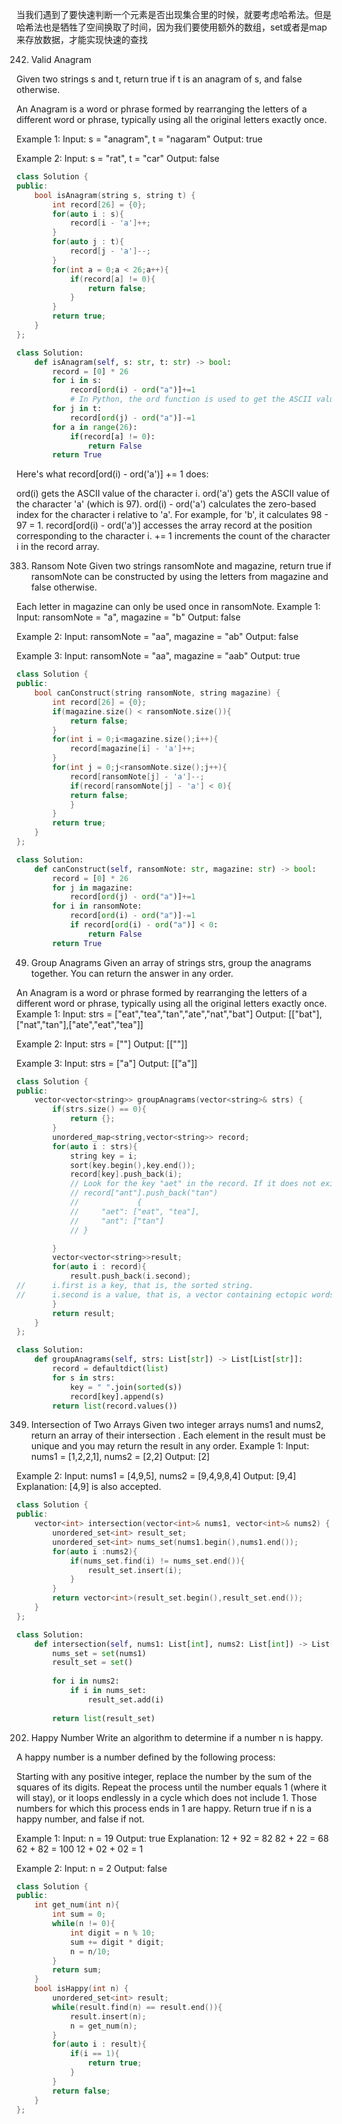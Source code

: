 当我们遇到了要快速判断一个元素是否出现集合里的时候，就要考虑哈希法。但是哈希法也是牺牲了空间换取了时间，因为我们要使用额外的数组，set或者是map来存放数据，才能实现快速的查找



242. Valid Anagram

Given two strings s and t, return true if t is an anagram of s, and false otherwise.

An Anagram is a word or phrase formed by rearranging the letters of a different word or phrase, typically using all the original letters exactly once.

Example 1:
Input: s = "anagram", t = "nagaram"
Output: true

Example 2:
Input: s = "rat", t = "car"
Output: false

```cpp
class Solution {
public:
    bool isAnagram(string s, string t) {
        int record[26] = {0};
        for(auto i : s){
            record[i - 'a']++;
        }
        for(auto j : t){
            record[j - 'a']--;
        }
        for(int a = 0;a < 26;a++){
            if(record[a] != 0){
                return false;
            }
        }
        return true;
    }
};
```

```py
class Solution:
    def isAnagram(self, s: str, t: str) -> bool:
        record = [0] * 26
        for i in s:
            record[ord(i) - ord("a")]+=1
            # In Python, the ord function is used to get the ASCII value of a character
        for j in t:
            record[ord(j) - ord("a")]-=1
        for a in range(26):
            if(record[a] != 0):
                return False
        return True
```
Here's what record[ord(i) - ord('a')] += 1 does:

ord(i) gets the ASCII value of the character i.
ord('a') gets the ASCII value of the character 'a' (which is 97).
ord(i) - ord('a') calculates the zero-based index for the character i relative to 'a'. For example, for 'b', it calculates 98 - 97 = 1.
record[ord(i) - ord('a')] accesses the array record at the position corresponding to the character i.
+= 1 increments the count of the character i in the record array.


383. Ransom Note
Given two strings ransomNote and magazine, return true if ransomNote can be constructed by using the letters from magazine and false otherwise.

Each letter in magazine can only be used once in ransomNote.
Example 1:
Input: ransomNote = "a", magazine = "b"
Output: false

Example 2:
Input: ransomNote = "aa", magazine = "ab"
Output: false

Example 3:
Input: ransomNote = "aa", magazine = "aab"
Output: true

```cpp
class Solution {
public:
    bool canConstruct(string ransomNote, string magazine) {
        int record[26] = {0};
        if(magazine.size() < ransomNote.size()){
            return false;
        }
        for(int i = 0;i<magazine.size();i++){
            record[magazine[i] - 'a']++;
        }
        for(int j = 0;j<ransomNote.size();j++){
            record[ransomNote[j] - 'a']--;
            if(record[ransomNote[j] - 'a'] < 0){
            return false;
            }
        }
        return true;
    }
};
```

```py
class Solution:
    def canConstruct(self, ransomNote: str, magazine: str) -> bool:
        record = [0] * 26
        for j in magazine:
            record[ord(j) - ord("a")]+=1
        for i in ransomNote:
            record[ord(i) - ord("a")]-=1
            if record[ord(i) - ord("a")] < 0:
                return False
        return True
```

49. Group Anagrams
Given an array of strings strs, group the anagrams together. You can return the answer in any order.

An Anagram is a word or phrase formed by rearranging the letters of a different word or phrase, typically using all the original letters exactly once.
Example 1:
Input: strs = ["eat","tea","tan","ate","nat","bat"]
Output: [["bat"],["nat","tan"],["ate","eat","tea"]]

Example 2:
Input: strs = [""]
Output: [[""]]

Example 3:
Input: strs = ["a"]
Output: [["a"]]

```cpp
class Solution {
public:
    vector<vector<string>> groupAnagrams(vector<string>& strs) {
        if(strs.size() == 0){
            return {};
        }
        unordered_map<string,vector<string>> record;
        for(auto i : strs){
            string key = i;
            sort(key.begin(),key.end());
            record[key].push_back(i);
            // Look for the key "aet" in the record. If it does not exist, create a new key-value pair. The value is an empty vector.
            // record["ant"].push_back("tan")
            //             {
            //     "aet": ["eat", "tea"],
            //     "ant": ["tan"]
            // }

        }
        vector<vector<string>>result;
        for(auto i : record){
            result.push_back(i.second);
//      i.first is a key, that is, the sorted string.
//      i.second is a value, that is, a vector containing ectopic words.
        }
        return result;
    }
};
```

```py
class Solution:
    def groupAnagrams(self, strs: List[str]) -> List[List[str]]:
        record = defaultdict(list)
        for s in strs:
            key = " ".join(sorted(s))
            record[key].append(s)
        return list(record.values())

```
 

 349. Intersection of Two Arrays
Given two integer arrays nums1 and nums2, return an array of their 
intersection
. Each element in the result must be unique and you may return the result in any order.
Example 1:
Input: nums1 = [1,2,2,1], nums2 = [2,2]
Output: [2]

Example 2:
Input: nums1 = [4,9,5], nums2 = [9,4,9,8,4]
Output: [9,4]
Explanation: [4,9] is also accepted.

```cpp
class Solution {
public:
    vector<int> intersection(vector<int>& nums1, vector<int>& nums2) {
        unordered_set<int> result_set;
        unordered_set<int> nums_set(nums1.begin(),nums1.end());
        for(auto i :nums2){
            if(nums_set.find(i) != nums_set.end()){
                result_set.insert(i);
            }
        }
        return vector<int>(result_set.begin(),result_set.end());
    }
};
```

```py
class Solution:
    def intersection(self, nums1: List[int], nums2: List[int]) -> List[int]:
        nums_set = set(nums1)
        result_set = set()
        
        for i in nums2:
            if i in nums_set:
                result_set.add(i)
        
        return list(result_set)
```


202. Happy Number
Write an algorithm to determine if a number n is happy.

A happy number is a number defined by the following process:

Starting with any positive integer, replace the number by the sum of the squares of its digits.
Repeat the process until the number equals 1 (where it will stay), or it loops endlessly in a cycle which does not include 1.
Those numbers for which this process ends in 1 are happy.
Return true if n is a happy number, and false if not.

Example 1:
Input: n = 19
Output: true
Explanation:
12 + 92 = 82
82 + 22 = 68
62 + 82 = 100
12 + 02 + 02 = 1

Example 2:
Input: n = 2
Output: false

```cpp
class Solution {
public:
    int get_num(int n){
        int sum = 0;
        while(n != 0){
            int digit = n % 10;
            sum += digit * digit;
            n = n/10;
        }
        return sum;
    }
    bool isHappy(int n) {
        unordered_set<int> result;
        while(result.find(n) == result.end()){
            result.insert(n);
            n = get_num(n);
        }
        for(auto i : result){
            if(i == 1){
                return true;
            }
        }
        return false;
    }
};
```

